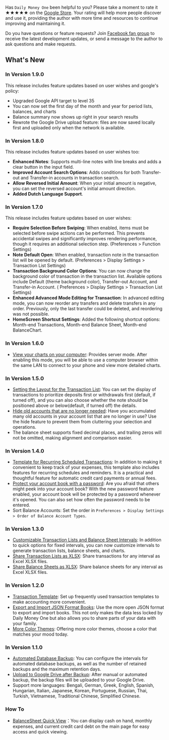 Has `Daily Money One` been helpful to you? Please take a moment to rate it ★★★★★ on the [Google Store](https://play.google.com/store/apps/details?id=com.colaorange.dailymoneyone). Your rating will help more people discover and use it, providing the author with more time and resources to continue improving and maintaining it.

Do you have questions or feature requests? Join [Facebook fan group](https://www.facebook.com/colaorange.daily.money) to receive the latest development updates, or send a message to the author to ask questions and make requests.

## What's New

### In Version 1.9.0
This release includes feature updates based on user wishes and google's policy:
* Upgraded Google API target to level 35
* You can now set the first day of the month and year for period lists, balances, and charts
* Balance summary now shows up right in your search results
* Rewrote the Google Drive upload feature: files are now saved locally first and uploaded only when the network is available.

### In Version 1.8.0
This release includes feature updates based on user wishes too:
* **Enhanced Notes**: Supports multi-line notes with line breaks and adds a clear button in the input field.
* **Improved Account Search Options**: Adds conditions for both Transfer-out and Transfer-in accounts in transaction search.
* **Allow Reversed Initial Amount**: When your initial amount is negative, you can set the reversed account's initial amount direction.
* **Added Dutch Language Support**.

### In Version 1.7.0
This release includes feature updates based on user wishes:
* **Require Selection Before Swiping**: When enabled, items must be selected before swipe actions can be performed. This prevents accidental swipes and significantly improves rendering performance, though it requires an additional selection step. (Preferences > Function Settings)
* **Note Default Open**: When enabled, transaction note in the transaction list will be opened by default. (Preferences > Display Settings > Transaction List Settings)
* **Transaction Background Color Options**: You can now change the background color of transaction in the transaction list. Available options include Default (theme background color), Transfer-out Account, and Transfer-in Account. ( Preferences > Display Settings > Transaction List Settings)
* **Enhanced Advanced Mode Editing for Transaction**: In advanced editing mode, you can now reorder any transfers and delete transfers in any order. Previously, only the last transfer could be deleted, and reordering was not possible.
* **HomeScreen Shortcut Settings**: Added the following shortcut options: Month-end Transactions, Month-end Balance Sheet, Month-end BalanceChart.

### In Version 1.6.0
* [View your charts on your computer](https://youtu.be/Ag8cqg9gzi0): Provides server mode. After enabling this mode, you will be able to use a computer browser within the same LAN to connect to your phone and view more detailed charts.

### In Version 1.5.0
* [Setting the Layout for the Transaction List](https://youtu.be/TzQj2pY6sWs): You can set the display of transactions to prioritize deposits first or withdrawals first (default, if turned off), and you can also choose whether the note should be positioned above or below(default, if turned off) the details.
* [Hide old accounts that are no longer needed](https://youtu.be/nKq7Mh_2nQA): Have you accumulated many old accounts in your account list that are no longer in use? Use the hide feature to prevent them from cluttering your selection and operations.
* The balance sheet supports fixed decimal places, and trailing zeros will not be omitted, making alignment and comparison easier.

### In Version 1.4.0
* [Template for Recurring Scheduled Transactions](https://youtu.be/TzQj2pY6sWs): In addition to making it convenient to keep track of your expenses, this template also includes features for recurring schedules and reminders. It is a practical and thoughtful feature for automatic credit card payments or annual fees.
* [Protect your account book with a password](https://youtu.be/peoYqNG_4pk): Are you afraid that others might peek into your account book? With the new password feature enabled, your account book will be protected by a password whenever it's opened. You can also set how often the password needs to be entered.
* Sort Balance Accounts: Set the order in `Preferences > Display Settings > Order of Balance Account Types`.

### In Version 1.3.0
* [Customizable Transaction Lists and Balance Sheet Intervals](https://youtu.be/O7EcLN82qIU): In addition to quick options for fixed intervals, you can now customize intervals to generate transaction lists, balance sheets, and charts.
* [Share Transaction Lists as XLSX](https://youtu.be/Bf7j39fsCSc): Share transactions for any interval as Excel XLSX files.
* [Share Balance Sheets as XLSX](https://youtu.be/kpxJxNsButA): Share balance sheets for any interval as Excel XLSX files.

### In Version 1.2.0
* [Transaction Template](https://youtu.be/CtfJ5BecZfY): Set up frequently used transaction templates to make accounting more convenient.
* [Export and Import JSON Format Books](https://youtu.be/bHGEH7zcj78): Use the more open JSON format to export and import books. This not only makes the data less locked by Daily Money One but also allows you to share parts of your data with your family.
* [More Color Themes](https://youtu.be/3Yw7m2AOvfc): Offering more color themes, choose a color that matches your mood today.

### In Version 1.1.0
* [Automated Database Backup](https://youtube.com/shorts/dWePWDncx0k): You can configure the intervals for automated database backups, as well as the number of retained backups and the maximum retention days.
* [Upload to Google Drive after Backup](https://youtu.be/hOJdtKElLuw): After manual or automated backup, the backup files will be uploaded to your Google Drive.
* Support more languages: Bengali, German, Greek, English, Spanish, Hungarian, Italian, Japanese, Korean, Portuguese, Russian, Thai, Turkish, Vietnamese, Traditional Chinese, Simplified Chinese.

### How To
 * [BalanceSheet Quick View](https://youtu.be/66tJxSrI_vQ)：You can display cash on hand, monthly expenses, and current credit card debt on the main page for easy access and quick viewing.
